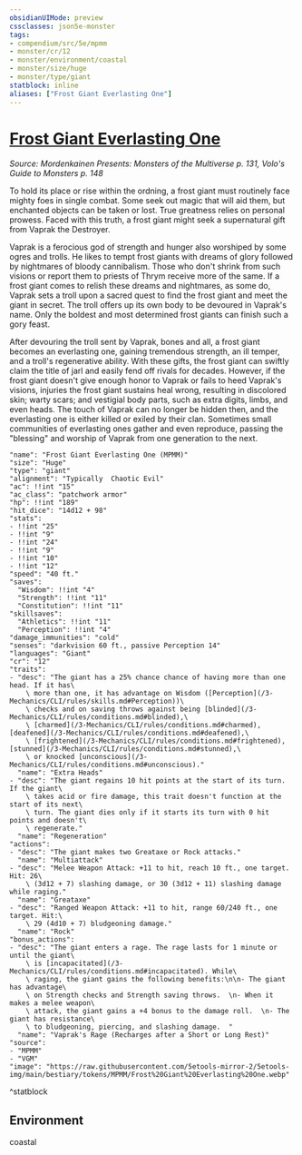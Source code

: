 ```yaml
---
obsidianUIMode: preview
cssclasses: json5e-monster
tags:
- compendium/src/5e/mpmm
- monster/cr/12
- monster/environment/coastal
- monster/size/huge
- monster/type/giant
statblock: inline
aliases: ["Frost Giant Everlasting One"]
---
```

# [Frost Giant Everlasting One](3-Mechanics\CLI\bestiary\giant/frost-giant-everlasting-one-mpmm.md)
*Source: Mordenkainen Presents: Monsters of the Multiverse p. 131, Volo's Guide to Monsters p. 148*  

To hold its place or rise within the ordning, a frost giant must routinely face mighty foes in single combat. Some seek out magic that will aid them, but enchanted objects can be taken or lost. True greatness relies on personal prowess. Faced with this truth, a frost giant might seek a supernatural gift from Vaprak the Destroyer.

Vaprak is a ferocious god of strength and hunger also worshiped by some ogres and trolls. He likes to tempt frost giants with dreams of glory followed by nightmares of bloody cannibalism. Those who don't shrink from such visions or report them to priests of Thrym receive more of the same. If a frost giant comes to relish these dreams and nightmares, as some do, Vaprak sets a troll upon a sacred quest to find the frost giant and meet the giant in secret. The troll offers up its own body to be devoured in Vaprak's name. Only the boldest and most determined frost giants can finish such a gory feast.

After devouring the troll sent by Vaprak, bones and all, a frost giant becomes an everlasting one, gaining tremendous strength, an ill temper, and a troll's regenerative ability. With these gifts, the frost giant can swiftly claim the title of jarl and easily fend off rivals for decades. However, if the frost giant doesn't give enough honor to Vaprak or fails to heed Vaprak's visions, injuries the frost giant sustains heal wrong, resulting in discolored skin; warty scars; and vestigial body parts, such as extra digits, limbs, and even heads. The touch of Vaprak can no longer be hidden then, and the everlasting one is either killed or exiled by their clan. Sometimes small communities of everlasting ones gather and even reproduce, passing the "blessing" and worship of Vaprak from one generation to the next.

```statblock
"name": "Frost Giant Everlasting One (MPMM)"
"size": "Huge"
"type": "giant"
"alignment": "Typically  Chaotic Evil"
"ac": !!int "15"
"ac_class": "patchwork armor"
"hp": !!int "189"
"hit_dice": "14d12 + 98"
"stats":
- !!int "25"
- !!int "9"
- !!int "24"
- !!int "9"
- !!int "10"
- !!int "12"
"speed": "40 ft."
"saves":
  "Wisdom": !!int "4"
  "Strength": !!int "11"
  "Constitution": !!int "11"
"skillsaves":
  "Athletics": !!int "11"
  "Perception": !!int "4"
"damage_immunities": "cold"
"senses": "darkvision 60 ft., passive Perception 14"
"languages": "Giant"
"cr": "12"
"traits":
- "desc": "The giant has a 25% chance chance of having more than one head. If it has\
    \ more than one, it has advantage on Wisdom ([Perception](/3-Mechanics/CLI/rules/skills.md#Perception))\
    \ checks and on saving throws against being [blinded](/3-Mechanics/CLI/rules/conditions.md#blinded),\
    \ [charmed](/3-Mechanics/CLI/rules/conditions.md#charmed), [deafened](/3-Mechanics/CLI/rules/conditions.md#deafened),\
    \ [frightened](/3-Mechanics/CLI/rules/conditions.md#frightened), [stunned](/3-Mechanics/CLI/rules/conditions.md#stunned),\
    \ or knocked [unconscious](/3-Mechanics/CLI/rules/conditions.md#unconscious)."
  "name": "Extra Heads"
- "desc": "The giant regains 10 hit points at the start of its turn. If the giant\
    \ takes acid or fire damage, this trait doesn't function at the start of its next\
    \ turn. The giant dies only if it starts its turn with 0 hit points and doesn't\
    \ regenerate."
  "name": "Regeneration"
"actions":
- "desc": "The giant makes two Greataxe or Rock attacks."
  "name": "Multiattack"
- "desc": "Melee Weapon Attack: +11 to hit, reach 10 ft., one target. Hit: 26\
    \ (3d12 + 7) slashing damage, or 30 (3d12 + 11) slashing damage while raging."
  "name": "Greataxe"
- "desc": "Ranged Weapon Attack: +11 to hit, range 60/240 ft., one target. Hit:\
    \ 29 (4d10 + 7) bludgeoning damage."
  "name": "Rock"
"bonus_actions":
- "desc": "The giant enters a rage. The rage lasts for 1 minute or until the giant\
    \ is [incapacitated](/3-Mechanics/CLI/rules/conditions.md#incapacitated). While\
    \ raging, the giant gains the following benefits:\n\n- The giant has advantage\
    \ on Strength checks and Strength saving throws.  \n- When it makes a melee weapon\
    \ attack, the giant gains a +4 bonus to the damage roll.  \n- The giant has resistance\
    \ to bludgeoning, piercing, and slashing damage.  "
  "name": "Vaprak's Rage (Recharges after a Short or Long Rest)"
"source":
- "MPMM"
- "VGM"
"image": "https://raw.githubusercontent.com/5etools-mirror-2/5etools-img/main/bestiary/tokens/MPMM/Frost%20Giant%20Everlasting%20One.webp"
```
^statblock

## Environment

coastal